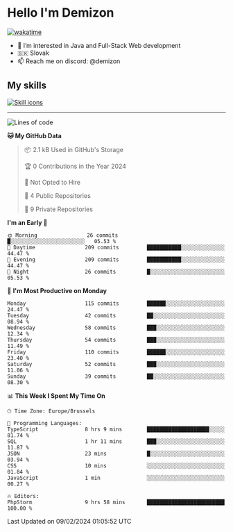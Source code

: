 # Hello I'm Demizon
[![wakatime](https://wakatime.com/badge/user/6ad1949f-d6d7-44f9-9eee-c35e54cc499b.svg)](https://wakatime.com/@6ad1949f-d6d7-44f9-9eee-c35e54cc499b)
- 👀 I’m interested in Java and Full-Stack Web development
- 🇸🇰 Slovak
- 📫 Reach me on discord: @demizon

## My skills
[![Skill icons](https://skillicons.dev/icons?i=java,js,ts,html,css,react,nextjs,tailwind,supabase,py,git,docker,linux,mysql,postgres,mongo&theme=dark)](https://github.com/Demizon3433)

---

<!--START_SECTION:waka-->
![Lines of code](https://img.shields.io/badge/From%20Hello%20World%20I%27ve%20Written-129.8%20thousand%20lines%20of%20code-blue)

**🐱 My GitHub Data** 

> 📦 2.1 kB Used in GitHub's Storage 
 > 
> 🏆 0 Contributions in the Year 2024
 > 
> 🚫 Not Opted to Hire
 > 
> 📜 4 Public Repositories 
 > 
> 🔑 9 Private Repositories 
 > 
**I'm an Early 🐤** 

```text
🌞 Morning                26 commits          █░░░░░░░░░░░░░░░░░░░░░░░░   05.53 % 
🌆 Daytime                209 commits         ███████████░░░░░░░░░░░░░░   44.47 % 
🌃 Evening                209 commits         ███████████░░░░░░░░░░░░░░   44.47 % 
🌙 Night                  26 commits          █░░░░░░░░░░░░░░░░░░░░░░░░   05.53 % 
```
📅 **I'm Most Productive on Monday** 

```text
Monday                   115 commits         ██████░░░░░░░░░░░░░░░░░░░   24.47 % 
Tuesday                  42 commits          ██░░░░░░░░░░░░░░░░░░░░░░░   08.94 % 
Wednesday                58 commits          ███░░░░░░░░░░░░░░░░░░░░░░   12.34 % 
Thursday                 54 commits          ███░░░░░░░░░░░░░░░░░░░░░░   11.49 % 
Friday                   110 commits         ██████░░░░░░░░░░░░░░░░░░░   23.40 % 
Saturday                 52 commits          ███░░░░░░░░░░░░░░░░░░░░░░   11.06 % 
Sunday                   39 commits          ██░░░░░░░░░░░░░░░░░░░░░░░   08.30 % 
```


📊 **This Week I Spent My Time On** 

```text
🕑︎ Time Zone: Europe/Brussels

💬 Programming Languages: 
TypeScript               8 hrs 9 mins        ████████████████████░░░░░   81.74 % 
SQL                      1 hr 11 mins        ███░░░░░░░░░░░░░░░░░░░░░░   11.87 % 
JSON                     23 mins             █░░░░░░░░░░░░░░░░░░░░░░░░   03.94 % 
CSS                      10 mins             ░░░░░░░░░░░░░░░░░░░░░░░░░   01.84 % 
JavaScript               1 min               ░░░░░░░░░░░░░░░░░░░░░░░░░   00.27 % 

🔥 Editors: 
PhpStorm                 9 hrs 58 mins       █████████████████████████   100.00 % 
```


 Last Updated on 09/02/2024 01:05:52 UTC
<!--END_SECTION:waka-->
